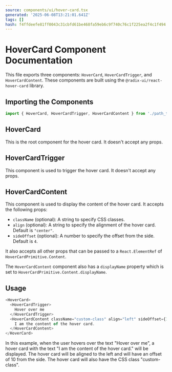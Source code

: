 ```yaml
---
source: components/ui/hover-card.tsx
generated: '2025-06-08T13:21:01.641Z'
tags: []
hash: f4ffdeefe81ff0043c31cbfd61be468fa59eb6c9f740c76c1f225ea2f4c1f494
---
```

# HoverCard Component Documentation

This file exports three components: `HoverCard`, `HoverCardTrigger`, and `HoverCardContent`. These components are built using the `@radix-ui/react-hover-card` library.

## Importing the Components

```javascript
import { HoverCard, HoverCardTrigger, HoverCardContent } from './path_to_this_file';
```

## HoverCard

This is the root component for the hover card. It doesn't accept any props.

## HoverCardTrigger

This component is used to trigger the hover card. It doesn't accept any props.

## HoverCardContent

This component is used to display the content of the hover card. It accepts the following props:

- `className` (optional): A string to specify CSS classes.
- `align` (optional): A string to specify the alignment of the hover card. Default is `"center"`.
- `sideOffset` (optional): A number to specify the offset from the side. Default is `4`.

It also accepts all other props that can be passed to a `React.ElementRef` of `HoverCardPrimitive.Content`.

The `HoverCardContent` component also has a `displayName` property which is set to `HoverCardPrimitive.Content.displayName`.

## Usage

```javascript
<HoverCard>
  <HoverCardTrigger>
    Hover over me
  </HoverCardTrigger>
  <HoverCardContent className="custom-class" align="left" sideOffset={10}>
    I am the content of the hover card.
  </HoverCardContent>
</HoverCard>
```

In this example, when the user hovers over the text "Hover over me", a hover card with the text "I am the content of the hover card." will be displayed. The hover card will be aligned to the left and will have an offset of 10 from the side. The hover card will also have the CSS class "custom-class".
